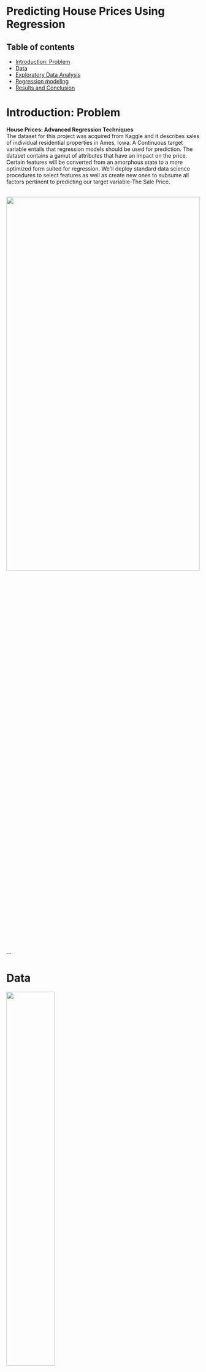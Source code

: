 # Predicting House Prices Using Regression

## Table of contents
* [Introduction: Problem](#introduction)
* [Data](#data)
* [Exploratory Data Analysis](#analysis)
* [Regression modeling](#modeling)
* [Results and Conclusion](#results)

# Introduction: Problem<a name="introduction"></a>
<b> House Prices: Advanced Regression Techniques</b>
<br>
The dataset for this project was acquired from Kaggle and it describes sales of individual residential properties in Ames, Iowa.
A Continuous target variable entails that regression models should be used for prediction.
The dataset contains a gamut of attributes that have an impact on the price. Certain features will be converted from an amorphous state to a more optimized form suited for regression. We'll deploy standard data science procedures to select features as well as create new ones to subsume all factors pertinent to predicting our target variable-The Sale Price. 

<br>
<img src = "files/Housing-Prices.jpg" height = 50% width = 100%>

--

# Data<a name="data"></a>

<img src = "files/Dataset.jpg" height = 50% width = 50%>


We have 81 columns in this dataset; one for the target variable, one for ID, and 79 for attributes. Not exactly a glut of attributes but enough to generate meaningful inferences. 

We'll analyze the target variable by generating a histogram.
<img src ="files/NormalDist.jpg" height = 50% width = 50%/>


Making the target variable normally distributed often leads to better results

Sale Price is not normally distributed, we will apply a transformation to it and then fit our regression to predict the transformed values

It's not necessary for the Linear Regression algorithm to have a y variable that is normally distributed; however, it is necessary for the errors to be normally distributed, and one way to ensure this is by transforming the y variable

We'll use <b>histograms</b> and the <b>D'Agostino K^2 Test</b> to determine normality

We'll apply the following three transformations :
<ol>
<li>Square root
<li>Log
<li>Box cox
</ol>    
<img src ="files/NormalTransform.jpg" height = 80% width = 70%/>

Interpreting the D'Agostino K^2 score:<br>
The larger the p-value, the closer the distribution is to normal.

We will take a <b>small sample</b> of each distribution as the test detects even minor deviations in very large samples.

<img src ="files/NormalPval.jpg" height = 50% width = 50%/>

According to frequentist statistics, we can declare the distribution to be normal (more specifically: fail to reject the null hypothesis that it is normal) if p > 0.05.


According to our scores, the p values of Log and Box-Cox Transformations are <b>above 0.05</b> and since the p-value changes every time we sample; <b>We'll sample multiple times and consider the transformation that consistently results in a lower p-value.</b>The choice of transformation between Log and Boxcox is a trivial one as both have a similar effect on precision. We'll apply the BoxCox transformation to our target variable

#### Handling Missing Data

##### We'll extract columns that have missing values: 
<br>
<img src ="files/train_missingval.jpg" height = 20% width = 20%/>


The training dataset has 19 columns containing missing data and the test dataset has 33 columns containing missing data.
We'll be austere with the amount of missing data that is permissible by removing columns with more than 75% of missing data.  

<br>
<img src ="files/col_missing.jpg" height = 20% width = 20%/>

## We'll impute the remaining missing values using a predefined function
We'll define a function to handle missing values and pass the names of columns containing missing values as the argument.

#### Transforming predictor variables for optimal model performance
We'll extract continuous predictor variables that are skewed and apply a log transform to make them more normally distributed.
<br>
<img src ="files/skew.jpg" height = 20% width = 20%/>
<br>
Next, we'll one hot encode categorical variables
# Analysis<a name="analysis"></a>
#### Exploratory Data Analysis
#### Let's explore our dataset for patterns and relationships between the target and predictor
The number of attributes seems involved; however, we'll only consider those attributes that have a siginificant correlation and remove any superfluous attributes using a heatmap
<img src ="files/heatmap.jpg" height = 80% width = 50%/>
<br>

Let's select features which have a correlation magnitude <b>greater</b> than 0.6
<br>
<img src ="files/heatmap2.jpg" height = 80% width = 50%/>

#### 'OverallQual' has the highest correlation with our target followed by Year variables, this makes sense as recently built houses generally have higher prices
<img src ="files/OQ.jpg" height = 80% width = 80%/>
<br>
OverallQual seems to have a non-linear relationship, we can square this column to achieve linearity
<br>
<img src ="files/OQ2.jpg" height = 50% width = 50%/>
There's clearly a premium on houses that were built more recently and have a higher overall quality. 
We'll create a new attribute to subsume this observation.
We can also divide the overall quality by the lot area to get a term that represents the overall quality per sqft. <br>

<br>

Let's take a closer look at the correlation of Total Basement Square ft. and Ground floor Living Area
<img src ="files/TbGr.jpg" height = 80% width = 80%/>
<br>
We'll combine these two features to create a new feature since they are highly correlated

We can also combine Total Basement Square Ft, 1st and 2nd floor Square Ft to create a new variable which summarizes all three. <br>
<img src ="files/SquareFt.jpg" height = 80% width = 80%/>
<br>
Let's take a look at the relationship between the number of cars and garage area on price
<br>
<img src ="files/car.jpg" height = 80% width = 80%/>


Interestingly,  the Sale Price drops once we have more than 3 Garage Cars

#### Once we have created our new features, we'll remove all superfluous features and proceed towards modeling
--

# Modeling <a name="modeling"></a>
We'll split our training dataset into two; a training set and a validation set.
<b> Regularization a.k.a desensitization is very useful in analysing datasets which have a lot of variables</b>

##### We will model our raw data using Linear, Ridge, and Lasso Regression and we'll compare the efficacy of each model using their R<sup>2</sup> scores.
<br>
<img src ="files/r2.jpg" height = 30% width = 30%/>

####  Ridge regression performs slightly better as it doesn't cancel elements out by labelling their coefficients to 0(like Lasso)
#### Let's plot the actual values with our predicted values
<img src ="files/pred.jpg" height = 80% width = 80%/>
We can observe a strong linear relationship which is an indicator of good model accuracy

# Results <a name="results"></a>
We'll apply the inverse BoxCox transform to our target variable to make it easier to construe.
<br>

The results of this project achieved a Root Mean Logarithmic Score 0.13286 ranking it in the top 20% of submissions.

--
